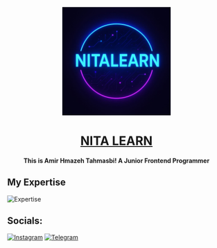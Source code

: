 <div align='center'>
  <img src='./photo.jpg' width='250px'/>
<!--   <img src='./nitalearn.svg' alt='nitalearn' width='240px' height='240px'/> -->
</div>

<div align='center'>
    <h1>
    <a href='https://instagram.com/nima.tahmasbii'>NITA LEARN</a>
  </h1>
  <h4>This is Amir Hmazeh Tahmasbi! A Junior Frontend Programmer</h4>
</div>

##  My Expertise
  <img src='https://skillicons.dev/icons?i=html,css,js,react,nextjs,bootstrap,tailwind,git,github,figma,npm' alt='Expertise'/>
  
##  Socials:
[![Instagram](https://img.shields.io/badge/Instagram-%23E4405F.svg?style=for-the-badge&logo=Instagram&logoColor=white)](https://instagram.com/nima.tahmasbii)
[![Telegram](https://img.shields.io/badge/Telegram-2CA5E0?style=for-the-badge&logo=telegram&logoColor=white)](https://t.me/nitalearn)
